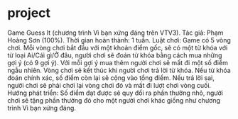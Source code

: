 # project
Game Guess It (chương trình Vì bạn xứng đáng trên VTV3).
Tác giả: Phạm Hoàng Sơn (100%).
Thời gian hoàn thành: 1 tuần.
Luật chơi: Game có 5 vòng chơi. Mỗi vòng chơi bắt đầu với một khoản điểm gốc, sẽ có một từ khóa với từ loại Ai/Cái gì/Ở đâu, người chơi sẽ đoán từ khóa bằng cách mua những gợi ý (có 9 gợi ý). Với mỗi gợi ý mua thêm người chơi sẽ mất đi một số điểm ngẫu nhiên. Vòng chơi sẽ kết thúc khi người chơi trả lời từ khóa. Nếu từ khóa đoán chính xác, số điểm còn lại sẽ cộng vào tổng điểm. Nếu trả lời sai, người chơi sẽ phải chơi lại vòng chơi đó và mất đi lượt chơi vòng cuối.
Hướng phát triển: Số điểm đạt được sẽ quy đổi ra phần thưởng nhỏ, người chơi sẽ tặng phần thưởng đó cho một người chơi khác giống như chương trình Vì bạn xứng đáng.
